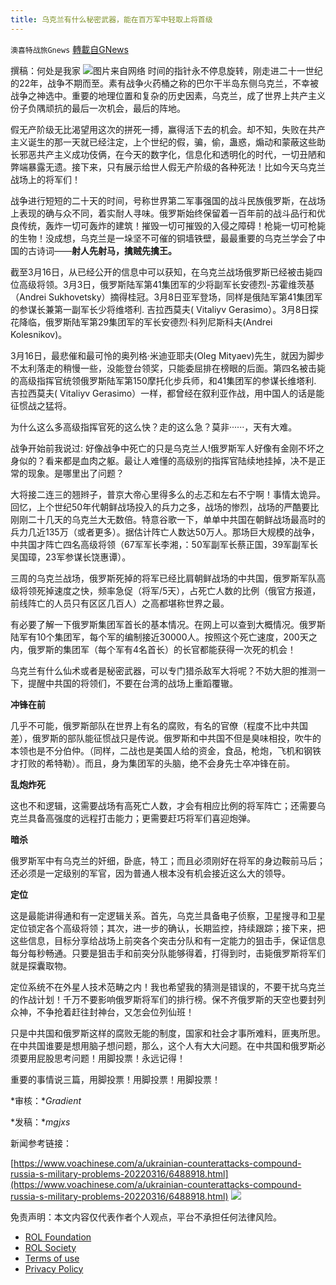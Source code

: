 ```yaml
---
title: 乌克兰有什么秘密武器，能在百万军中轻取上将首级
---
```

`澳喜特战旅Gnews` [轉載自GNews](https://gnews.org/zh-hans/2186271/)

撰稿：何处是我家
![](https://assets.gnews.org/wp-content/uploads/2022/03/184-2.png)图片来自网络
时间的指针永不停息旋转，刚走进二十一世纪的22年，战争不期而至。素有战争火药桶之称的巴尔干半岛东侧乌克兰，不幸被战争之神选中。重要的地理位置和复杂的历史因素，乌克兰，成了世界上共产主义份子负隅顽抗的最后一次机会，最后的阵地。

假无产阶级无比渴望用这次的拼死一搏，赢得活下去的机会。却不知，失败在共产主义诞生的那一天就已经注定，上个世纪的假，骗，偷，蛊惑，煽动和蒙蔽这些助长邪恶共产主义成功伎俩，在今天的数字化，信息化和透明化的时代，一切丑陋和弊端暴露无遗。接下来，只有展示给世人假无产阶级的各种死法！比如今天乌克兰战场上的将军们！

战争进行短短的二十天的时间，号称世界第二军事强国的战斗民族俄罗斯，在战场上表现的确与众不同，着实耐人寻味。俄罗斯始终保留着一百年前的战斗品行和优良传统，轰炸一切可轰炸的建筑！摧毁一切可摧毁的入侵之障碍！枪毙一切可枪毙的生物！没成想，乌克兰是一垛坚不可催的铜墙铁壁，最最重要的乌克兰学会了中国的古诗词——**射人先射马，擒贼先擒王。**

截至3月16日，从已经公开的信息中可以获知，在乌克兰战场俄罗斯已经被击毙四位高级将领。3月3日，俄罗斯陆军第41集团军的少将副军长安德烈-苏霍维茨基（Andrei Sukhovetsky）摘得桂冠。3月8日亚军登场，同样是俄陆军第41集团军的参谋长兼第一副军长少将维塔利. 吉拉西莫夫( Vitaliyv Gerasimo）。3月8日探花降临，俄罗斯陆军第29集团军的军长安德烈·科列尼斯科夫(Andrei Kolesnikov)。

3月16日，最悲催和最可怜的奥列格·米迪亚耶夫(Oleg Mityaev)先生，就因为脚步不太利落走的稍慢一些，没能登台领奖，只能委屈排在榜眼的后面。第四名被击毙的高级指挥官统领俄罗斯陆军第150摩托化步兵师，和41集团军的参谋长维塔利. 吉拉西莫夫( Vitaliyv Gerasimo）一样，都曾经在叙利亚作战，用中国人的话是能征惯战之猛将。

为什么这么多高级指挥官死的这么快？走的这么急？莫非······，天有大难。

战争开始前我说过: 好像战争中死亡的只是乌克兰人!俄罗斯军人好像有金刚不坏之身似的？看来都是血肉之躯。最让人难懂的高级别的指挥官陆续地挂掉，决不是正常的现象。是哪里出了问题？

大将接二连三的翘辫子，普京大帝心里得多么的忐忑和左右不宁啊！事情太诡异。回忆，上个世纪50年代朝鲜战场投入的兵力之多，战场的惨烈，战场的严酷要比刚刚二十几天的乌克兰大无数倍。特意谷歌一下，单单中共国在朝鲜战场最高时的兵力几近135万（或者更多）。据估计阵亡人数达50万人。那场巨大规模的战争，中共国才阵亡四名高级将领（67军军长李湘，：50军副军长蔡正国，39军副军长吴国璋，23军参谋长饶惠谭）。

三周的乌克兰战场，俄罗斯死掉的将军已经比肩朝鲜战场的中共国，俄罗斯军队高级将领死掉速度之快，频率急促（将军/5天），占死亡人数的比例（俄官方报道，前线阵亡的人员只有区区几百人）之高都堪称世界之最。

有必要了解一下俄罗斯集团军首长的基本情况。在网上可以查到大概情况。俄罗斯陆军有10个集团军，每个军的编制接近30000人。按照这个死亡速度，200天之内，俄罗斯的集团军（每个军有4名首长）的长官都能获得一次死的机会！

乌克兰有什么仙术或者是秘密武器，可以专门猎杀敌军大将呢？不妨大胆的推测一下，提醒中共国的将领们，不要在台湾的战场上重蹈覆辙。

**冲锋在前**

几乎不可能，俄罗斯部队在世界上有名的腐败，有名的官僚（程度不比中共国差），俄罗斯的部队能征惯战只是传说。俄罗斯和中共国不但是臭味相投，吹牛的本领也是不分伯仲。（同样，二战也是美国人给的资金，食品，枪炮，飞机和钢铁才打败的希特勒）。而且，身为集团军的头脑，绝不会身先士卒冲锋在前。

**乱炮炸死**

这也不和逻辑，这需要战场有高死亡人数，才会有相应比例的将军阵亡；还需要乌克兰具备高强度的远程打击能力；更需要赶巧将军们喜迎炮弹。

**暗杀**

俄罗斯军中有乌克兰的奸细，卧底，特工；而且必须刚好在将军的身边鞍前马后；还必须是一定级别的军官，因为普通人根本没有机会接近这么大的领导。

**定位**

这是最能讲得通和有一定逻辑关系。首先，乌克兰具备电子侦察，卫星搜寻和卫星定位锁定各个高级将领；其次，进一步的确认，长期监控，持续跟踪；接下来，把这些信息，目标分享给战场上前突各个突击分队和有一定能力的狙击手，保证信息每分每秒畅通。只要是狙击手和前突分队能够得着，打得到时，击毙俄罗斯将军们就是探囊取物。

定位系统不在外星人技术范畴之内！我也希望我的猜测是错误的，不要干扰乌克兰的作战计划！千万不要影响俄罗斯将军们的排行榜。保不齐俄罗斯的天空也要封列众神，不争抢着赶往封神台，又怎会位列仙班！

只是中共国和俄罗斯这样的腐败无能的制度，国家和社会才事所难料，匪夷所思。在中共国谁要是想用脑子想问题，那么，这个人有大大问题。在中共国和俄罗斯必须要用屁股思考问题！用脚投票！永远记得！

重要的事情说三篇，用脚投票！用脚投票！用脚投票！

*审核：**Gradient*

*发稿：**mgjxs*

新闻参考链接：

[https://www.voachinese.com/a/ukrainian-counterattacks-compound-russia-s-military-problems-20220316/6488918.html](https://www.voachinese.com/a/ukrainian-counterattacks-compound-russia-s-military-problems-20220316/6488918.html)
![](https://assets.gnews.org/wp-content/uploads/2022/03/TUBIAO-X.jpg)
 

免责声明：本文内容仅代表作者个人观点，平台不承担任何法律风险。

- [ROL Foundation](https://rolfoundation.org/)
- [ROL Society](https://rolsociety.org/)
- [Terms of use](https://gnews.org/terms-of-use-3/)
- [Privacy Policy](https://gnews.org/privacy-policy/)

